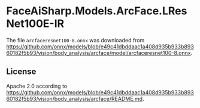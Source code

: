 # FaceAiSharp.Models.ArcFace.LResNet100E-IR

The file `arcfaceresnet100-8.onnx` was downloaded from <https://github.com/onnx/models/blob/e49c41dbddaac1a408d935b933b89360182f5b93/vision/body_analysis/arcface/model/arcfaceresnet100-8.onnx>.

## License

Apache 2.0 according to <https://github.com/onnx/models/blob/e49c41dbddaac1a408d935b933b89360182f5b93/vision/body_analysis/arcface/README.md>.
